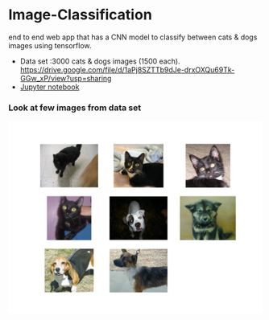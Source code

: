# Image-Classification
end to end web app that has a CNN model to classify between cats &amp; dogs images using tensorflow.


* Data set :3000 cats & dogs images (1500 each). https://drive.google.com/file/d/1aPj8SZTTb9dJe-drxOXQu69Tk-GGw_xP/view?usp=sharing 
* [Jupyter notebook](https://github.com/richakbee/Tensorflow-in-Practice-Specialization/blob/main/2.%20Convolution%20Neural%20Networks%20in%20Tensorflow/Hands%20on%20Assignments/Exercise-2%20Cats%20Vs%20Dogs%20using%20Augmentation/Exercise_2_Cats_vs_Dogs_using_augmentation_Question-FINAL.ipynb)

### Look at few images from data set

<img src="https://github.com/richakbee/Image-Classification/blob/main/screenshot/few_images.png"/>



